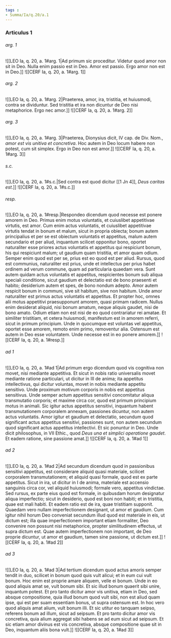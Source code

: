 ```yaml
---
tags : 
- Summa/Ia/q.20/a.1
---
```


### Articulus 1

###### arg. 1
![[LEO Ia, q. 20, a. 1#arg. 1|Ad primum sic proceditur. Videtur quod amor non sit in Deo. Nulla enim passio est in Deo. Amor est passio. Ergo amor non est in Deo.]]
![[CERF Ia, q. 20, a. 1#arg. 1]]

###### arg. 2
![[LEO Ia, q. 20, a. 1#arg. 2|Praeterea, amor, ira, tristitia, et huiusmodi, contra se dividuntur. Sed tristitia et ira non dicuntur de Deo nisi metaphorice. Ergo nec amor.]]
![[CERF Ia, q. 20, a. 1#arg. 2]]

###### arg. 3
![[LEO Ia, q. 20, a. 1#arg. 3|Praeterea, Dionysius dicit, IV cap. de Div. Nom., *amor est vis unitiva et concretiva*. Hoc autem in Deo locum habere non potest, cum sit simplex. Ergo in Deo non est amor.]]
![[CERF Ia, q. 20, a. 1#arg. 3]]

###### s.c.
![[LEO Ia, q. 20, a. 1#s.c.|Sed contra est quod dicitur [[1 Jn 4]], *Deus caritas est*.]]
![[CERF Ia, q. 20, a. 1#s.c.]]

###### resp.
![[LEO Ia, q. 20, a. 1#resp.|Respondeo dicendum quod necesse est ponere amorem in Deo. Primus enim motus voluntatis, et cuiuslibet appetitivae virtutis, est amor. Cum enim actus voluntatis, et cuiuslibet appetitivae virtutis tendat in bonum et malum, sicut in propria obiecta; bonum autem principalius et per se est obiectum voluntatis et appetitus, malum autem secundario et per aliud, inquantum scilicet opponitur bono, oportet naturaliter esse priores actus voluntatis et appetitus qui respiciunt bonum, his qui respiciunt malum; ut gaudium quam tristitia, et amor quam odium. Semper enim quod est per se, prius est eo quod est per aliud. Rursus, quod est communius, naturaliter est prius, unde et intellectus per prius habet ordinem ad verum commune, quam ad particularia quaedam vera. Sunt autem quidam actus voluntatis et appetitus, respicientes bonum sub aliqua speciali conditione, sicut gaudium et delectatio est de bono praesenti et habito; desiderium autem et spes, de bono nondum adepto. Amor autem respicit bonum in communi, sive sit habitum, sive non habitum. Unde amor naturaliter est primus actus voluntatis et appetitus. Et propter hoc, omnes alii motus appetitivi praesupponunt amorem, quasi primam radicem. Nullus enim desiderat aliquid, nisi bonum amatum, neque aliquis gaudet, nisi de bono amato. Odium etiam non est nisi de eo quod contrariatur rei amatae. Et similiter tristitiam, et cetera huiusmodi, manifestum est in amorem referri, sicut in primum principium. Unde in quocumque est voluntas vel appetitus, oportet esse amorem, remoto enim primo, removentur alia. Ostensum est autem in Deo esse voluntatem. Unde necesse est in eo ponere amorem.]]
![[CERF Ia, q. 20, a. 1#resp.]]

###### ad 1
![[LEO Ia, q. 20, a. 1#ad 1|Ad primum ergo dicendum quod vis cognitiva non movet, nisi mediante appetitiva. Et sicut in nobis ratio universalis movet mediante ratione particulari, ut dicitur in III de anima; ita appetitus intellectivus, qui dicitur voluntas, movet in nobis mediante appetitu sensitivo. Unde proximum motivum corporis in nobis est appetitus sensitivus. Unde semper actum appetitus sensitivi concomitatur aliqua transmutatio corporis; et maxime circa cor, quod est primum principium motus in animali. Sic igitur actus appetitus sensitivi, inquantum habent transmutationem corporalem annexam, passiones dicuntur, non autem actus voluntatis. Amor igitur et gaudium et delectatio, secundum quod significant actus appetitus sensitivi, passiones sunt, non autem secundum quod significant actus appetitus intellectivi. Et sic ponuntur in Deo. Unde dicit philosophus, in VII Ethic., quod *Deus una et simplici operatione gaudet*. Et eadem ratione, sine passione amat.]]
![[CERF Ia, q. 20, a. 1#ad 1]]

###### ad 2
![[LEO Ia, q. 20, a. 1#ad 2|Ad secundum dicendum quod in passionibus sensitivi appetitus, est considerare aliquid quasi materiale, scilicet corporalem transmutationem; et aliquid quasi formale, quod est ex parte appetitus. Sicut in ira, ut dicitur in I de anima, materiale est accensio sanguinis circa cor, vel aliquid huiusmodi; formale vero, appetitus vindictae. Sed rursus, ex parte eius quod est formale, in quibusdam horum designatur aliqua imperfectio; sicut in desiderio, quod est boni non habiti; et in tristitia, quae est mali habiti. Et eadem ratio est de ira, quae tristitiam supponit. Quaedam vero nullam imperfectionem designant, ut amor et gaudium. Cum igitur nihil horum Deo conveniat secundum illud quod est materiale in eis, ut dictum est; illa quae imperfectionem important etiam formaliter, Deo convenire non possunt nisi metaphorice, propter similitudinem effectus, ut supra dictum est. Quae autem imperfectionem non important, de Deo proprie dicuntur, ut amor et gaudium, tamen sine passione, ut dictum est.]]
![[CERF Ia, q. 20, a. 1#ad 2]]

###### ad 3
![[LEO Ia, q. 20, a. 1#ad 3|Ad tertium dicendum quod actus amoris semper tendit in duo, scilicet in bonum quod quis vult alicui; et in eum cui vult bonum. Hoc enim est proprie amare aliquem, velle ei bonum. Unde in eo quod aliquis amat se, vult bonum sibi. Et sic illud bonum quaerit sibi unire, inquantum potest. Et pro tanto dicitur amor vis unitiva, etiam in Deo, sed absque compositione, quia illud bonum quod vult sibi, non est aliud quam ipse, qui est per suam essentiam bonus, ut supra ostensum est. In hoc vero quod aliquis amat alium, vult bonum illi. Et sic utitur eo tanquam seipso, referens bonum ad illum, sicut ad seipsum. Et pro tanto dicitur amor vis concretiva, quia alium aggregat sibi habens se ad eum sicut ad seipsum. Et sic etiam amor divinus est vis concretiva, absque compositione quae sit in Deo, inquantum aliis bona vult.]]
![[CERF Ia, q. 20, a. 1#ad 3]]

